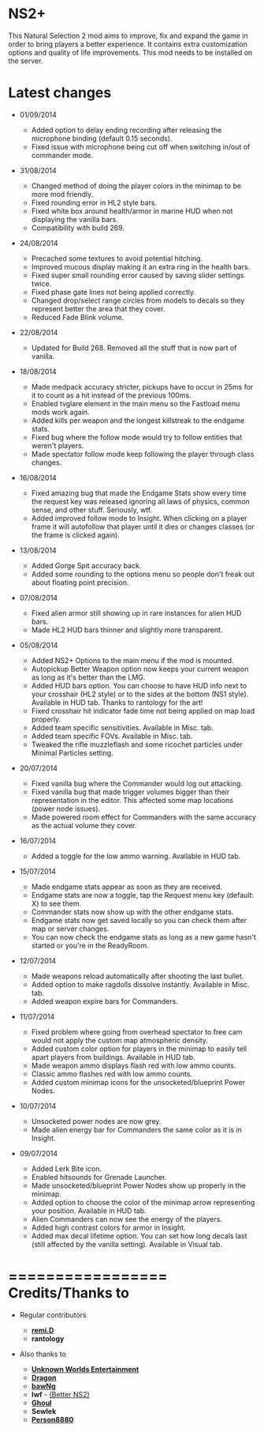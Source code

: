 ﻿NS2+
==========
This Natural Selection 2 mod aims to improve, fix and expand the game in order to bring players a better experience. It contains extra customization options and quality of life improvements. This mod needs to be installed on the server.

Latest changes
==============
- 01/09/2014
	- Added option to delay ending recording after releasing the microphone binding (default 0.15 seconds).
	- Fixed issue with microphone being cut off when switching in/out of commander mode.

- 31/08/2014
	- Changed method of doing the player colors in the minimap to be more mod friendly.
	- Fixed rounding error in HL2 style bars.
	- Fixed white box around health/armor in marine HUD when not displaying the vanilla bars.
	- Compatibility with build 269.

- 24/08/2014
	- Precached some textures to avoid potential hitching.
	- Improved mucous display making it an extra ring in the health bars.
	- Fixed super small rounding error caused by saving slider settings twice.
	- Fixed phase gate lines not being applied correctly.
	- Changed drop/select range circles from models to decals so they represent better the area that they cover.
	- Reduced Fade Blink volume.

- 22/08/2014
	- Updated for Build 268. Removed all the stuff that is now part of vanilla.

- 18/08/2014
	- Made medpack accuracy stricter, pickups have to occur in 25ms for it to count as a hit instead of the previous 100ms.
	- Enabled tvglare element in the main menu so the Fastload menu mods work again.
	- Added kills per weapon and the longest killstreak to the endgame stats.
	- Fixed bug where the follow mode would try to follow entities that weren't players.
	- Made spectator follow mode keep following the player through class changes.

- 16/08/2014
	- Fixed amazing bug that made the Endgame Stats show every time the request key was released ignoring all laws of physics, common sense, and other stuff. Seriously, wtf.
	- Added improved follow mode to Insight. When clicking on a player frame it will autofollow that player until it dies or changes classes (or the frame is clicked again).

- 13/08/2014
	- Added Gorge Spit accuracy back.
	- Added some rounding to the options menu so people don't freak out about floating point precision.

- 07/08/2014
	- Fixed alien armor still showing up in rare instances for alien HUD bars.
	- Made HL2 HUD bars thinner and slightly more transparent.

- 05/08/2014
	- Added NS2+ Options to the main menu if the mod is mounted.
	- Autopickup Better Weapon option now keeps your current weapon as long as it's better than the LMG.
	- Added HUD bars option. You can choose to have HUD info next to your crosshair (HL2 style) or to the sides at the bottom (NS1 style). Available in HUD tab. Thanks to rantology for the art!
	- Fixed crosshair hit indicator fade time not being applied on map load properly.
	- Added team specific sensitivities. Available in Misc. tab.
	- Added team specific FOVs. Available in Misc. tab.
	- Tweaked the rifle muzzleflash and some ricochet particles under Minimal Particles setting.

- 20/07/2014
	- Fixed vanilla bug where the Commander would log out attacking.
	- Fixed vanilla bug that made trigger volumes bigger than their representation in the editor. This affected some map locations (power node issues).
	- Made powered room effect for Commanders with the same accuracy as the actual volume they cover.

- 16/07/2014
	- Added a toggle for the low ammo warning. Available in HUD tab.

- 15/07/2014
	- Made endgame stats appear as soon as they are received.
	- Endgame stats are now a toggle, tap the Request menu key (default: X) to see them.
	- Commander stats now show up with the other endgame stats.
	- Endgame stats now get saved locally so you can check them after map or server changes.
	- You can now check the endgame stats as long as a new game hasn't started or you're in the ReadyRoom.

- 12/07/2014
	- Made weapons reload automatically after shooting the last bullet.
	- Added option to make ragdolls dissolve instantly. Available in Misc. tab.
	- Added weapon expire bars for Commanders.

- 11/07/2014
	- Fixed problem where going from overhead spectator to free cam would not apply the custom map atmospheric density.
	- Added custom color option for players in the minimap to easily tell apart players from buildings. Available in HUD tab.
	- Made weapon ammo displays flash red with low ammo counts.
	- Classic ammo flashes red with low ammo counts.
	- Added custom minimap icons for the unsocketed/blueprint Power Nodes.

- 10/07/2014
	- Unsocketed power nodes are now grey.
	- Made alien energy bar for Commanders the same color as it is in Insight.

- 09/07/2014
	- Added Lerk Bite icon.
	- Enabled hitsounds for Grenade Launcher.
	- Made unsocketed/blueprint Power Nodes show up properly in the minimap.
	- Added option to choose the color of the minimap arrow representing your position. Available in HUD tab.
	- Alien Commanders can now see the energy of the players.
	- Added high contrast colors for armor in Insight.
	- Added max decal lifetime option. You can set how long decals last (still affected by the vanilla setting). Available in Visual tab.

=================
Credits/Thanks to
=================
- Regular contributors
	- [**remi.D**](https://github.com/sclark39)
	- **rantology**

- Also thanks to
	- [**Unknown Worlds Entertainment**](http://unknownworlds.com)
	- [**Dragon**](https://github.com/xToken)
	- [**bawNg**](https://github.com/bawNg)
	- **lwf** - [(Better NS2)](http://steamcommunity.com/sharedfiles/filedetails/?id=113116595)
	- [**Ghoul**](https://github.com/BrightPaul)
	- **Sewlek**
	- [**Person8880**](https://github.com/Person8880)
